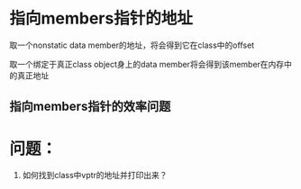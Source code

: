 # 指向members指针的地址
取一个nonstatic data member的地址，将会得到它在class中的offset

取一个绑定于真正class object身上的data member将会得到该member在内存中的真正地址


## 指向members指针的效率问题



# 问题：
1. 如何找到class中vptr的地址并打印出来？
